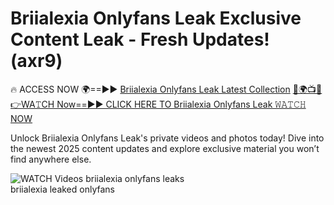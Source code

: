 # Briialexia Onlyfans Leak Exclusive Content Leak - Fresh Updates! (axr9)

🔥 ACCESS NOW 🌍==►► <a href="https://tinyurl.com/3fjeunct" rel="nofollow">Briialexia Onlyfans Leak Latest Collection</a></h3>
[🔴🌍📺📱👉WA𝚃CH Now==►► CLICK HERE TO Briialexia Onlyfans Leak 𝚆𝙰𝚃𝙲𝙷 NOW](https://tinyurl.com/3fjeunct)

Unlock Briialexia Onlyfans Leak's private videos and photos today! Dive into the newest 2025 content updates and explore exclusive material you won’t find anywhere else.


<a href="https://tinyurl.com/3fjeunct" rel="nofollow" data-target="animated-image.originalLink"><img src="https://camo.githubusercontent.com/8a4f000d20f83aca3bf7ec5f350d767afa0574a8a352519fd8cfa583a6f93a33/68747470733a2f2f692e696d6775722e636f6d2f644a486b345a712e676966" alt="WATCH Videos" data-canonical-src="https://i.imgur.com/dJHk4Zq.gif" style="max-width: 100%; display: inline-block;" data-target="animated-image.originalImage"></a>
briialexia onlyfans leaks<br>
briialexia leaked onlyfans